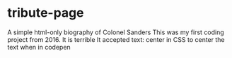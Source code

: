 # tribute-page
A simple html-only biography of Colonel Sanders
This was my first coding project from 2016. It is terrible
It accepted text: center in CSS to center the text when in codepen

